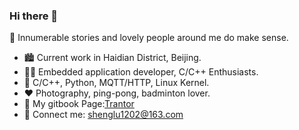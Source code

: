 ### Hi there 👋

<!--
**gesanqiu/gesanqiu** is a ✨ _special_ ✨ repository because its `README.md` (this file) appears on your GitHub profile.

Here are some ideas to get you started:

- 🔭 I’m currently working on ...
- 🌱 I’m currently learning ...
- 👯 I’m looking to collaborate on ...
- 🤔 I’m looking for help with ...
- 💬 Ask me about ...
- 📫 How to reach me: ...
- 😄 Pronouns: ...
- ⚡ Fun fact: ...
-->
🌈 Innumerable stories and lovely people around me do make sense.

- 🏙️ Current work in Haidian District, Beijing.
- 🧑‍🏭 Embedded application developer, C/C++ Enthusiasts.
- 🔧 C/C++, Python, MQTT/HTTP, Linux Kernel.
- ❤️ Photography, ping-pong, badminton lover.
- 📖 My gitbook Page:[Trantor](https://ricardolu.gitbook.io/trantor/)
- 📧 Connect me: shenglu1202@163.com
